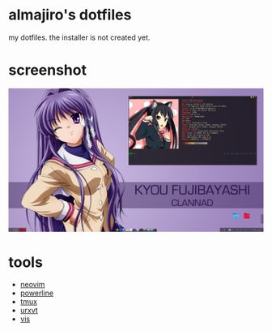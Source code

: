 # almajiro's dotfiles
my dotfiles. the installer is not created yet.
# screenshot
![screenshot1][screenshot1]

# tools
* [neovim](https://github.com/neovim/neovim)
* [powerline](https://github.com/powerline/powerline)
* [tmux](https://github.com/tmux/tmux)
* [urxvt](http://cvs.schmorp.de/rxvt-unicode/)
* [vis](https://github.com/dpayne/cli-visualizer)

[screenshot1]: https://github.com/almajiro/dotfiles/raw/master/screenshots/1.png